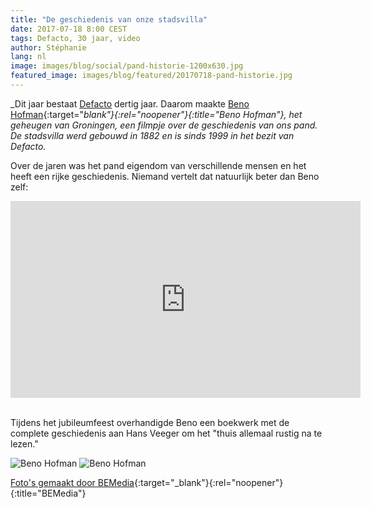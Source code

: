 ```yaml
---
title: "De geschiedenis van onze stadsvilla"
date: 2017-07-18 8:00 CEST
tags: Defacto, 30 jaar, video
author: Stéphanie
lang: nl
image: images/blog/social/pand-historie-1200x630.jpg
featured_image: images/blog/featured/20170718-pand-historie.jpg
---
```


_Dit jaar bestaat [Defacto](/over-ons/) dertig jaar. Daarom maakte [Beno Hofman](http://benohofman.nl/){:target="_blank"}{:rel="noopener"}{:title="Beno Hofman"}, het geheugen van Groningen, ​een filmpje over de geschiedenis van ons pand. De stadsvilla werd gebouwd in 1882 en is sinds 1999 in het bezit van Defacto._

Over de jaren was het pand eigendom van verschillende mensen en het heeft een rijke geschiedenis. Niemand vertelt dat natuurlijk beter dan Beno zelf:

<iframe width="560" height="315" src="https://www.youtube.com/embed/dYqYSJCC1_A?rel=0" frameborder="0" allowfullscreen></iframe>​​

Tijdens het jubileumfeest overhandigde Beno een boekwerk met de complete geschiedenis aan Hans Veeger om het "thuis allemaal rustig na te lezen."

![Beno Hofman](/images/blog/pand-geschiedenis2.jpg)
![Beno Hofman](/images/blog/pand-geschiedenis1.jpg)

[Foto's gemaakt door BEMedia](http://www.bemedia.nl/){:target="_blank"}{:rel="noopener"}{:title="BEMedia"}
